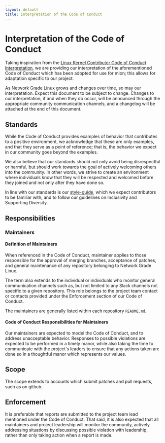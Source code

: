 ```yaml
---
layout: default
title: Interpretation of the Code of Conduct
---
```


# Interpretation of the Code of Conduct

Taking inspiration from the [Linux Kernel Contributor Code of Conduct Interpretation](https://www.kernel.org/doc/html/latest/process/code-of-conduct-interpretation.html#code-of-conduct-interpretation),
we are providing our interpretation of the aforementioned Code of Conduct which
has been adopted for use for mion; this allows for
adaptation specific to our project.

As Network Grade Linux grows and changes over time, so may our interpretation.
Expect this document to be subject to change. Changes to our
interpretation, if and when they do occur, will be announced through the
appropriate community communication channels, and a changelog will be attached
at the end of this document.

## Standards

While the Code of Conduct provides examples of behavior that contributes to a
positive environment, we acknowledge that these are only examples, and that they
serve as a point of reference; that is, the behavior we expect in our community
goes beyond the examples.

We also believe that our standards should not only avoid being disrespectful or
harmful, but should work towards the goal of actively welcoming others into the
community. In other words, we strive to create an environment where individuals
know that they will be respected and welcomed before they joined and not only
after they have done so.

In line with our standards is our
[style-guide](https://github.com/NetworkGradeLinux/mion-docs/blob/dunfell/_meta/style_guide.md),
which we expect contributors to be familiar with, and to follow our guidelines
on Inclusivity and Supporting Diversity.

## Responsibilities

### Maintainers

#### Definition of Maintainers

When referenced in the Code of Conduct, maintainer applies to those
responsible for the approval of merging branches, acceptance of patches, and
general maintenance of any repository belonging to Network Grade Linux.

The term also extends to the individual or individuals who monitor general
communication channels such as, but not limited to any Slack channels not
specific to a given repository. This role belongs to the project team contact
or contacts provided under the Enforcement section of our Code of Conduct.

The maintainers are generally listed within each repository `README.md`.

#### Code of Conduct Responsibilities for Maintainers

Our maintainers are expected to model the Code of Conduct, and to address
unacceptable behavior. Responses to possible violations are expected to be
performed in a timely manor, while also taking the time to communicate with the
project's leaders to ensure that any actions taken are done so in a thoughtful
manor which represents our values.

## Scope

The scope extends to accounts which submit patches and pull requests, such as on
github.

## Enforcement

It is preferable that reports are submitted to the project team lead mentioned
under the Code of Conduct. That said, it is also expected that all maintainers
and project leadership will monitor the community, actively addressing
situations by discussing possible violation with leadership, rather than only
taking action when a report is made.
